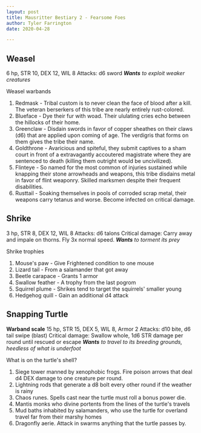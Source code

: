```yaml
---
layout: post
title: Mausritter Bestiary 2 - Fearsome Foes
author: Tyler Farrington
date: 2020-04-28

---
```


## Weasel

6 hp, STR 10, DEX 12, WIL 8
Attacks: d6 sword
***Wants*** *to exploit weaker creatures* 

Weasel warbands

1. Redmask - Tribal custom is to never clean the face of blood after a kill. The veteran berserkers of this tribe are nearly entirely rust-colored.
2. Blueface - Dye their fur with woad. Their ululating cries echo between the hillocks of their home.
3. Greenclaw - Disdain swords in favor of copper sheathes on their claws (d6) that are applied upon coming of age. The verdigris that forms on them gives the tribe their name.
4. Goldthrone - Avaricious and spiteful, they submit captives to a sham court in front of a extravagantly accoutered magistrate where they are sentenced to death (killing them outright would be uncivilized).
5. Flinteye - So named for the most common of injuries sustained while knapping their stone arrowheads and weapons, this tribe disdains metal in favor of flint weaponry. Skilled marksmen despite their frequent disabilities.
6. Rusttail - Soaking themselves in pools of corroded scrap metal, their weapons carry tetanus and worse. Become infected on critical damage.

## Shrike

3 hp, STR 8, DEX 12, WIL 8
Attacks: d6 talons
Critical damage: Carry away and impale on thorns.
Fly 3x normal speed.
***Wants*** *to torment its prey*

Shrike trophies

1. Mouse's paw - Give Frightened condition to one mouse
2. Lizard tail - From a salamander that got away
3. Beetle carapace - Grants 1 armor
4. Swallow feather - A trophy from the last pogrom
5. Squirrel plume - Shrikes tend to target the squirrels' smaller young
6. Hedgehog quill - Gain an additional d4 attack

## Snapping Turtle

**Warband scale**
15 hp, STR 15, DEX 5, WIL 8, Armor 2
Attacks: d10 bite, d6 tail swipe (blast)
Critical damage: Swallow whole, 1d6 STR damage per round until rescued or escape
***Wants*** *to travel to its breeding grounds, heedless of what is underfoot*

What is on the turtle's shell?

1. Siege tower manned by xenophobic frogs. Fire poison arrows that deal d4 DEX damage to one creature per round.
2. Lightning rods that generate a d8 bolt every other round if the weather is rainy
3. Chaos runes. Spells cast near the turtle must roll a bonus power die.
4. Mantis monks who divine portents from the lines of the turtle's travels
5. Mud baths inhabited by salamanders, who use the turtle for overland travel far from their marshy homes
6. Dragonfly aerie. Attack in swarms anything that the turtle passes by.